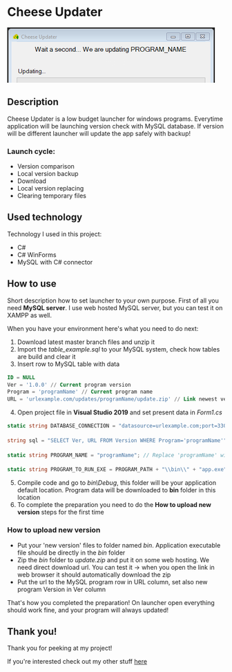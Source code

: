 # Cheese Updater
![It's a front pic!](https://github.com/alehee/CheeseUpdater/blob/master/github_resources/github_front.png?raw=true)

## Description
Cheese Updater is a low budget launcher for windows programs. Everytime application will be launching version check with MySQL database. If version will be different launcher will update the app safely with backup!

### Launch cycle:
* Version comparison
* Local version backup
* Download
* Local version replacing
* Clearing temporary files

## Used technology
Technology I used in this project:
* C#
* C# WinForms
* MySQL with C# connector

## How to use
Short description how to set launcher to your own purpose. First of all you need **MySQL server**. I use web hosted MySQL server, but you can test it on XAMPP as well.

When you have your environment here's what you need to do next:

  1. Download latest master branch files and unzip it
  2. Import the *table_example.sql* to your MySQL system, check how tables are build and clear it
  3. Insert row to MySQL table with data
  ```sql
  ID = NULL
  Ver = '1.0.0' // Current program version
  Program = 'programName' // Current program name
  URL = 'urlexample.com/updates/programName/update.zip' // Link newest version (I will write about it later)
  ```
  4. Open project file in **Visual Studio 2019** and set present data in *Form1.cs*
  ```c#
  static string DATABASE_CONNECTION = "datasource=urlexample.com;port=3306;username=user;password=pass;database=database"; // Replace 'urlexample.com', 'user', 'pass', 'database' to your server connection options
  
  string sql = "SELECT Ver, URL FROM Version WHERE Program='programName'"; // Replace 'programName' with name you used in MySQL row
  
  static string PROGRAM_NAME = "programName"; // Replace 'programName' with your program name
  
  static string PROGRAM_TO_RUN_EXE = PROGRAM_PATH + "\\bin\\" + "app.exe"; // Replace 'app.exe' for your application executable main file
  ```
  5. Compile code and go to *bin\Debug*, this folder will be your application default location. Program data will be downloaded to **bin** folder in this location
  6. To complete the preparation you need to do the **How to upload new version** steps for the first time
  
  ### How to upload new version
  * Put your 'new version' files to folder named *bin*. Application executable file should be directly in the *bin* folder
  * Zip the *bin* folder to *update.zip* and put it on some web hosting. We need direct download url. You can test it -> when you open the link in web browser it should automatically download the zip
  * Put the url to the MySQL program row in URL column, set also new program Version in Ver column
  
That's how you completed the preparation! On launcher open everything should work fine, and your program will always updated!
  
## Thank you!
Thank you for peeking at my project!

If you're interested check out my other stuff [here](https://github.com/alehee)
